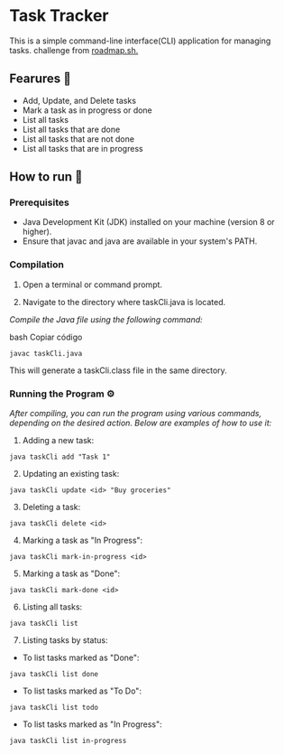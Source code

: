 # Task Tracker

This is a simple command-line interface(CLI) application for managing tasks. challenge from [roadmap.sh.](https://roadmap.sh/projects/task-tracker)

## Fearures 🚀

- Add, Update, and Delete tasks
- Mark a task as in progress or done
- List all tasks
- List all tasks that are done
- List all tasks that are not done
- List all tasks that are in progress



## How to run 🔧
### Prerequisites

- Java Development Kit (JDK) installed on your machine (version 8 or higher).
- Ensure that javac and java are available in your system's PATH.
### Compilation

1. Open a terminal or command prompt.

2. Navigate to the directory where taskCli.java is located.

_Compile the Java file using the following command:_

bash
Copiar código

```
javac taskCli.java
```
This will generate a taskCli.class file in the same directory.


### Running the Program ⚙️


_After compiling, you can run the program using various commands, depending on the desired action. Below are examples of how to use it:_


1. Adding a new task:
```
java taskCli add "Task 1"
```

2. Updating an existing task:

```
java taskCli update <id> "Buy groceries"
```

3. Deleting a task:

```
java taskCli delete <id>
```
4. Marking a task as "In Progress":
```
java taskCli mark-in-progress <id>
```
5. Marking a task as "Done":
```
java taskCli mark-done <id>
```
6. Listing all tasks:
```
java taskCli list
```
7. Listing tasks by status:

- To list tasks marked as "Done":
```
java taskCli list done
```

- To list tasks marked as "To Do":
```
java taskCli list todo
```

- To list tasks marked as "In Progress":
```
java taskCli list in-progress
```
